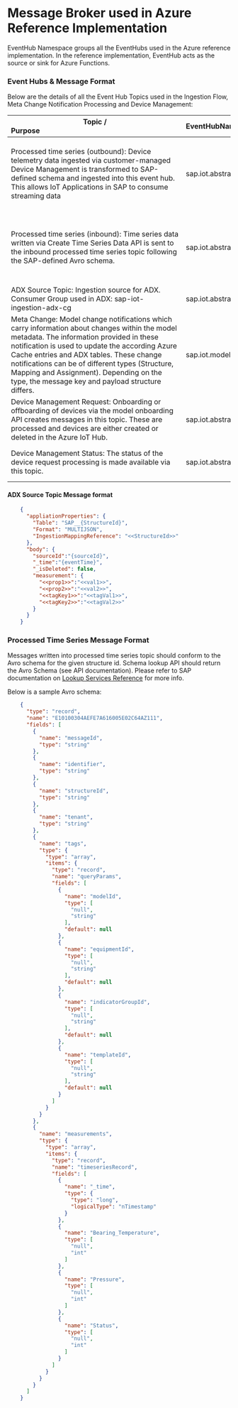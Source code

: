 # Message Broker used in Azure Reference Implementation

EventHub Namespace groups all the EventHubs used in the Azure reference implementation. In the reference implementation, EventHub acts as the source or sink
 for Azure Functions.  

### Event Hubs & Message Format

Below are the details of all the Event Hub Topics used in the Ingestion Flow, Meta Change Notification Processing and Device Management:

| Topic / Purpose&nbsp;&nbsp;&nbsp;&nbsp;&nbsp;&nbsp;&nbsp;&nbsp;&nbsp;&nbsp;&nbsp;&nbsp;&nbsp;&nbsp;&nbsp;&nbsp;&nbsp;&nbsp;&nbsp;&nbsp;&nbsp;&nbsp;&nbsp;&nbsp;&nbsp;&nbsp;&nbsp;&nbsp;&nbsp;&nbsp;&nbsp;&nbsp;&nbsp;&nbsp;&nbsp;&nbsp;&nbsp;&nbsp;&nbsp;&nbsp;&nbsp;&nbsp;&nbsp;&nbsp;&nbsp;&nbsp;&nbsp;&nbsp;&nbsp;&nbsp;&nbsp;&nbsp;&nbsp;&nbsp;&nbsp;&nbsp;&nbsp;&nbsp;&nbsp;&nbsp;&nbsp;&nbsp;&nbsp;&nbsp;&nbsp;&nbsp;&nbsp;&nbsp;&nbsp;&nbsp;&nbsp;&nbsp;&nbsp; | EventHubName           | Message Key           | Message Format           |
| ------------- |:-------------|:-------------|:-------------|
| Processed time series (outbound): Device telemetry data ingested via customer-managed Device Management is transformed to SAP-defined schema and ingested into this event hub. This allows IoT Applications in SAP to consume streaming data      | sap.iot.abstract.processed\_timeseries\_out.v1      |   {sourceId}/{structureId}     | Avro with embedded schema in message - See Avro schema definition below   |
| Processed time series (inbound): Time series data written via Create Time Series Data API is sent to the inbound processed time series topic following the SAP-defined Avro schema. | sap.iot.abstract.processed\_timeseries\_in.v1     |    {sourceId}/{structureId} | Avro with embedded schema in message - See Avro schema definition below      |
| ADX Source Topic: Ingestion source for ADX. Consumer Group used in ADX: sap-iot-ingestion-adx-cg |  sap.iot.abstract.adx\_timeseries.v1      |   sourceId | See below for format   |
| Meta Change: Model change notifications which carry information about changes within the model metadata. The information provided in these notification is used to update the according Azure Cache entries and ADX tables. These change notifications can be of different types (Structure, Mapping and Assignment). Depending on the type, the message key and payload structure differs. | sap.iot.modelabstraction.meta.change.v1 | **Structure Notification:** {tenant\_name}/com.sap.iot.i4c.Structure/{IndicatorGroupId} <br> **Mapping Notification:** {tenant\_name}/com.sap.iot.i4c.Mappings/{mappingId}/{structure id}/{capability id} <br> **Assignment Notification:** {tenant\_name}/com.sap.iot.i4c.Assignments/{sensorId} | Refer to [Notification Processor Documentation](./NotificationProcessor.md) |
| Device Management Request: Onboarding or offboarding of devices via the model onboarding API creates messages in this topic. These are processed and devices are either created or deleted in the Azure IoT Hub. | sap.iot.abstraction.device.management.request | {deviceId} | Refer to [Device Management Documentation](./DeviceManagement.md) |
| Device Management Status: The status of the device request processing is made available via this topic. | sap.iot.abstraction.device.management.status | {deviceId} | Refer to [Device Management Documentation](./DeviceManagement.md) |

#### ADX Source Topic Message format
```json
    {
      "appliationProperties": {
        "Table": "SAP__{StructureId}",
        "Format": "MULTIJSON",
        "IngestionMappingReference": "<<StructureId>>" 
      },
      "body": {
        "sourceId":"{sourceId}",
        "_time":"{eventTime}",
        "_isDeleted": false,
        "measurement": {
          "<<prop1>>":"<<val1>>",
          "<<prop2>>":"<<val2>>",
          "<<tagKey1>>":"<<tagVal1>>",
          "<<tagKey2>>":"<<tagVal2>>"
        }
      }
    }
```
### Processed Time Series Message Format 

Messages written into processed time series topic should conform to the Avro schema for the given structure id. Schema lookup API should return the Avro Schema (see API documentation). Please refer to SAP documentation on [Lookup Services Reference]((https://help.sap.com/viewer/DRAFT/224d189da0314339a1dd99489de10e48/2008a/en-US/68edba88c4e34e8390ef2fb8d50e98fb.html)) for more info.  

Below is a sample Avro schema:  
```json
    {
      "type": "record",
      "name": "E10100304AEFE7A616005E02C64AZ111",
      "fields": [
        {
          "name": "messageId",
          "type": "string"
        },
        {
          "name": "identifier",
          "type": "string"
        },
        {
          "name": "structureId",
          "type": "string"
        },
        {
          "name": "tenant",
          "type": "string"
        },
        {
          "name": "tags",
          "type": {
            "type": "array",
            "items": {
              "type": "record",
              "name": "queryParams",
              "fields": [
                {
                  "name": "modelId",
                  "type": [
                    "null",
                    "string"
                  ],
                  "default": null
                },
                {
                  "name": "equipmentId",
                  "type": [
                    "null",
                    "string"
                  ],
                  "default": null
                },
                {
                  "name": "indicatorGroupId",
                  "type": [
                    "null",
                    "string"
                  ],
                  "default": null
                },
                {
                  "name": "templateId",
                  "type": [
                    "null",
                    "string"
                  ],
                  "default": null
                }
              ]
            }
          }
        },
        {
          "name": "measurements",
          "type": {
            "type": "array",
            "items": {
              "type": "record",
              "name": "timeseriesRecord",
              "fields": [
                {
                  "name": "_time",
                  "type": {
                    "type": "long",
                    "logicalType": "nTimestamp"
                  }
                },
                {
                  "name": "Bearing_Temperature",
                  "type": [
                    "null",
                    "int"
                  ]
                },
                {
                  "name": "Pressure",
                  "type": [
                    "null",
                    "int"
                  ]
                },
                {
                  "name": "Status",
                  "type": [
                    "null",
                    "int"
                  ]
                }
              ]
            }
          }
        }
      ]
    }
 ```
